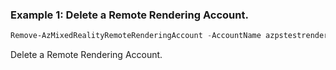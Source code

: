 ### Example 1: Delete a Remote Rendering Account.
```powershell
Remove-AzMixedRealityRemoteRenderingAccount -AccountName azpstestrenderingaccount -ResourceGroupName azps_test_group
```

Delete a Remote Rendering Account.